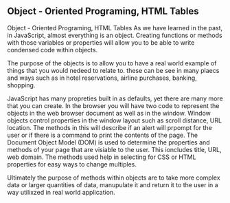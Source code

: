 ## Object - Oriented Programing, HTML Tables ##

Object - Oriented Programing, HTML Tables
As we have learned in the past, in JavaScript, almost everything is an object. Creating functions or methods with those variables or properties will allow you to be able to write condensed code within objects.

The purpose of the objects is to allow you to have a real world example of things that you would nedeed to relate to. these can be see in many plaecs and ways such as in hotel reservations, airline purchases, banking, shopping.

JavaScript has many propreties built in as defaults, yet there are many more that you can create. In the browser you will have two code to represent the objects in the web browser document as well as in the window. Window objects control properties in the window layout such as scroll distance, URL location. The methods in this will describe if an alert will prpompt for the user or if there is a command to print the contents of the page. The Document Object Model (DOM) is used to determine the properties and methods of your page that are visiable to the user. This ioncludes title, URL, web domain. The methods used help in selecting for CSS or HTML properties for easy ways to change multiples.

Ultimately the purpose of methods within objects are to take more complex data or larger quantities of data, manupulate it and return it to the user in a way utilixzed in real world application.
